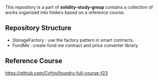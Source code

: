 
This repository is a part of **solidity-study-group** contains a collection of works organized into folders based on a reference course.

## Repository Structure

- StorageFactory : use the factory pattern in smart contracts.
- FundMe : create fund me contract and price converter library.

## Reference Course
 https://github.com/Cyfrin/foundry-full-course-f23

